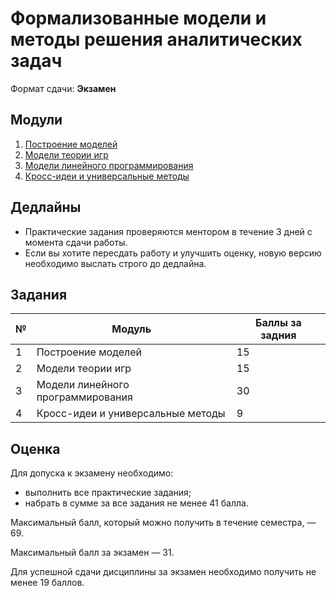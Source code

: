 # Формализованные модели и методы решения аналитических задач

Формат сдачи: **Экзамен**

## Модули

1. [Построение моделей](./01_postroenie_modeley.md)
1. [Модели теории игр](./02_game_theory_mod.md)
1. [Модели линейного программирования](./03_linear_programming_mod.md)
1. [Кросс-идеи и универсальные методы](./04_cross_ideas_unif_methods.md)

## Дедлайны

- Практические задания проверяются ментором в течение 3 дней с момента сдачи работы.
- Если вы хотите пересдать работу и улучшить оценку, новую версию необходимо выслать строго до дедлайна.

## Задания

| № | Модуль | Баллы за задния |
| -- | -- | -- |
| 1 | Построение моделей | 15 |
| 2 | Модели теории игр | 15 |
| 3 | Модели линейного программирования | 30 |
| 4 | Кросс-идеи и универсальные методы | 9 |

## Оценка

Для допуска к экзамену необходимо:
- выполнить все практические задания;
- набрать в сумме за все задания не менее 41 балла.

Максимальный балл, который можно получить в течение семестра, — 69.

Максимальный балл за экзамен — 31.

Для успешной сдачи дисциплины за экзамен необходимо получить не менее 19 баллов.

